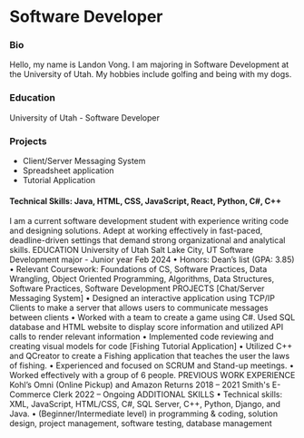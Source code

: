 # Software Developer

### Bio
Hello, my name is Landon Vong. I am majoring in Software Development at the University of Utah. My hobbies include golfing and being with my dogs.

### Education
University of Utah - Software Developer

### Projects 
- Client/Server Messaging System
- Spreadsheet application
- Tutorial Application

#### Technical Skills: Java, HTML, CSS, JavaScript, React, Python, C#, C++

I am a current software development student with experience writing code and designing solutions.
Adept at working effectively in fast-paced, deadline-driven settings that demand strong organizational
and analytical skills.
EDUCATION
University of Utah Salt Lake City, UT
Software Development major - Junior year Feb 2024
• Honors: Dean’s list (GPA: 3.85)
• Relevant Coursework: Foundations of CS, Software Practices, Data Wrangling, Object
Oriented Programming, Algorithms, Data Structures, Software Practices, Software
Development
PROJECTS
[Chat/Server Messaging System]
• Designed an interactive application using TCP/IP Clients to make a server that allows users to
communicate messages between clients
• Worked with a team to create a game using C#. Used SQL database and HTML website to display
score information and utilized API calls to render relevant information
• Implemented code reviewing and creating visual models for code
[Fishing Tutorial Application]
• Utilized C++ and QCreator to create a Fishing application that teaches the user the laws of fishing.
• Experienced and focused on SCRUM and Stand-up meetings.
• Worked effectively with a group of 6 people.
PREVIOUS WORK EXPERIENCE
Kohl’s Omni (Online Pickup) and Amazon Returns 2018 – 2021
Smith's E-Commerce Clerk 2022 – Ongoing
ADDITIONAL SKILLS
• Technical skills: XML, JavaScript, HTML/CSS, C#, SQL Server, C++, Python, Django, and Java.
• (Beginner/Intermediate level) in programming & coding, solution design, project management,
software testing, database management

